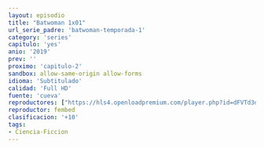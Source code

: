 ```yaml
---
layout: episodio
title: "Batwoman 1x01"
url_serie_padre: 'batwoman-temporada-1'
category: 'series'
capitulo: 'yes'
anio: '2019'
prev: ''
proximo: 'capitulo-2'
sandbox: allow-same-origin allow-forms
idioma: 'Subtitulado'
calidad: 'Full HD'
fuente: 'cueva'
reproductores: ["https://hls4.openloadpremium.com/player.php?id=dFVTd3dyMXN5dVJENEh0cUNJN0JuSnE0NkRZMCtLNjZjc2J4dGZiSk9mSVpiZE5oNUVXVVZRRjQwQnZiRVVHMjJNZC9LK1ZaUmF3S0VXaHZYTnAzakE9PQ&sub=https://sub.cuevana2.io/vtt-sub/sub7/Batwoman.S01E01.vtt","https://tutumeme.net/embed/player.php?u=bXQ3ajJOaW1wcFRadDdkZ29wZlcyTnZWMk5qZWtMUzJZYVdtMmVISnpOR20wcFcxZUdHZlpkK254NXJRMkphVWRxTmxhSmVmMHFHVDJhcmFtZz09","https://api.cuevana3.io/olpremium/gd.php?file=ek5lbm9xYWNrS0xNejZabVlkSFIyTkxQb3BPWDB0UFkwY3lvbjJIRjBPQ1QwNStUck1mVG9kVExvM0djeHA3VnFybXRscUdvMWRXNHRZbU1lYXVUeDg2cGpKVmp4cXpBejYxcGpHYXN5Y3lVeTU1L3JjNnAxdEhUcXBObXlwUFkwcVJqaUtDemxkV3J5cVdFaU03VXphdXhxb1dLdE5uQXFxbWtobmlYbDhmUDEybC9lYXl2eHRMTGdvdWUwcTNWcTdtVWxvdXMyc2U0cVlOL2VOR1QxSmJHYklLRWlNbmYxOG1ZYjZ6SDFBPT0","https://player.openplay.vip/player.php?id=MTE2&sub=https://sub.cuevana2.io/vtt-sub/sub7/Batwoman.S01E01.vtt","https://api.cuevana3.io/stream/index.php?file=ek5lbm9xYWNrS0xYMTZLa2xNbkdvY3ZTb3BtZng4TGp6ZFpobGFMUGtOVEx6SitYWU5YTTdORE1vWmRnbEpham5KTmtZSlRTMGViVTBxZGdsdEhPb3RqWGEybGtsSk9qbU1LR2gzV3l3THVvd29aaVpNR21vNVdSb0tKbm9kSGkxOWVTcHF6U3hyRFh5S1dibUE9PQ","https://api.cuevana3.io/stream/index.php?file=ek5lbm9xYWNrS0xJMVp5b21KREk0dFBLbjVkaHhkRGdrOG1jbnBpUnhhS1ZxbzEyak16QXY5UGFnSXlWejZqTnM3YUptNWJGd0wzWjBwbHBpckNwNDUyU3FadVkyYURhMDlLYW5walN5ZUxZMHFadnJNZlU","https://player.cuevana2.io/irgotoolp.php?url=eTllbW9hZHpYNURLejlaalg2T3BsYy9PMHNTV29hYWVuY3JYMEpHVm9LRm9uWlRYbTVKL200bXhmc2lRMEphbmFRPT0&sub=https://sub.cuevana2.io/vtt-sub/sub7/Batwoman.S01E01.vtt","https://api.cuevana3.io/rr/gd.php?h=ek5lbm9xYWNrS0xJMVp5b21KREk0dFBLbjVkaHhkRGdrOG1jbnBpUnhhS1ZxbzEyak16QXY5UGFnSXlWejZqTnM3YUptNWJGd0wzWjBwbHBpckNwNDUyU3FadVkyUT09"]
reproductor: fembed
clasificacion: '+10'
tags:
- Ciencia-Ficcion
---
```













